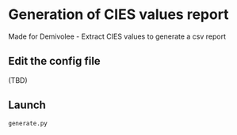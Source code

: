 # Generation of CIES values report
Made for Demivolee - Extract CIES values to generate a csv report

## Edit the config file
(TBD)

## Launch 
```bash
generate.py
```
